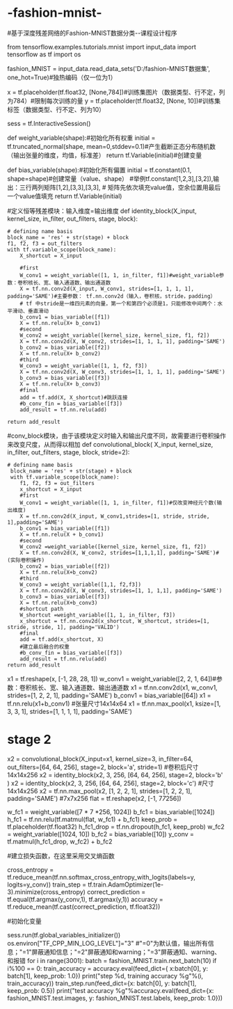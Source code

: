 # -fashion-mnist-
#基于深度残差网络的Fashion-MNIST数据分类--课程设计程序

from tensorflow.examples.tutorials.mnist import input_data
import tensorflow as tf
import os

fashion_MNIST = input_data.read_data_sets('D:/fashion-MNIST数据集', one_hot=True)#独热编码（仅一位为1）

x = tf.placeholder(tf.float32, [None,784])#训练集图片（数据类型、行不定，列为784）#限制每次训练的量
y = tf.placeholder(tf.float32, [None, 10])#训练集标签（数据类型、行不定、列为10）

sess = tf.InteractiveSession()

def weight_variable(shape):#初始化所有权重
    initial = tf.truncated_normal(shape, mean=0,stddev=0.1)#产生截断正态分布随机数（输出张量的维度，均值，标准差）
    return tf.Variable(initial)#创建变量

def bias_variable(shape):#初始化所有偏置
    initial = tf.constant(0.1, shape=shape)#创建常量（value、shape） #举例tf.constant[1,2,3],[3,2]),输出：三行两列矩阵[1,2],[3,3],[3,3],
    # 矩阵先依次填充value值，空余位置用最后一个value值填充
    return tf.Variable(initial)

#定义恒等残差模块：输入维度=输出维度
def identity_block(X_input, kernel_size, in_filter, out_filters, stage, block):

    # defining name basis
    block_name = 'res' + str(stage) + block
    f1, f2, f3 = out_filters
    with tf.variable_scope(block_name):
        X_shortcut = X_input

        #first
        W_conv1 = weight_variable([1, 1, in_filter, f1])#weight_variable参数：卷积核长、宽、输入通道数、输出通道数
        X = tf.nn.conv2d(X_input, W_conv1, strides=[1, 1, 1, 1], padding='SAME')#主要参数： tf.nn.conv2d（输入，卷积核，stride，padding）
        # tf 中stride是一维四元素的向量，第一个和第四个必须是1，只能修改中间两个：水平滑动、垂直滑动
        b_conv1 = bias_variable([f1])
        X = tf.nn.relu(X+ b_conv1)
        #second
        W_conv2 = weight_variable([kernel_size, kernel_size, f1, f2])
        X = tf.nn.conv2d(X, W_conv2, strides=[1, 1, 1, 1], padding='SAME')
        b_conv2 = bias_variable([f2])
        X = tf.nn.relu(X+ b_conv2)
        #third
        W_conv3 = weight_variable([1, 1, f2, f3])
        X = tf.nn.conv2d(X, W_conv3, strides=[1, 1, 1, 1], padding='SAME')
        b_conv3 = bias_variable([f3])
        X = tf.nn.relu(X+ b_conv3)
        #final
        add = tf.add(X, X_shortcut)#跳跃连接
        #b_conv_fin = bias_variable([f3])
        add_result = tf.nn.relu(add)

    return add_result

#conv_block模块，由于该模块定义时输入和输出尺度不同，故需要进行卷积操作来改变尺度，从而得以相加
def convolutional_block( X_input, kernel_size, in_filter, out_filters, stage, block, stride=2):

    # defining name basis
     block_name = 'res' + str(stage) + block
     with tf.variable_scope(block_name):
        f1, f2, f3 = out_filters
        x_shortcut = X_input
        #first
        W_conv1 = weight_variable([1, 1, in_filter, f1])#仅改变神经元个数(输出维度)
        X = tf.nn.conv2d(X_input, W_conv1,strides=[1, stride, stride, 1],padding='SAME')
        b_conv1 = bias_variable([f1])
        X = tf.nn.relu(X + b_conv1)
        #second
        W_conv2 =weight_variable([kernel_size, kernel_size, f1, f2])
        X = tf.nn.conv2d(X, W_conv2, strides=[1,1,1,1], padding='SAME')#(实际卷积操作)
        b_conv2 = bias_variable([f2])
        X = tf.nn.relu(X+b_conv2)
        #third
        W_conv3 = weight_variable([1,1, f2,f3])
        X = tf.nn.conv2d(X, W_conv3, strides=[1, 1, 1,1], padding='SAME')
        b_conv3 = bias_variable([f3])
        X = tf.nn.relu(X+b_conv3)
        #shortcut path
        W_shortcut =weight_variable([1, 1, in_filter, f3])
        x_shortcut = tf.nn.conv2d(x_shortcut, W_shortcut, strides=[1, stride, stride, 1], padding='VALID')
        #final
        add = tf.add(x_shortcut, X)
        #建立最后融合的权重
        #b_conv_fin = bias_variable([f3])
        add_result = tf.nn.relu(add)
    return add_result

x1 = tf.reshape(x, [-1, 28, 28, 1])
w_conv1 = weight_variable([2, 2, 1, 64])#参数：卷积核长、宽、输入通道数、输出通道数
x1 = tf.nn.conv2d(x1, w_conv1, strides=[1, 2, 2, 1], padding='SAME')
b_conv1 = bias_variable([64])
x1 = tf.nn.relu(x1+b_conv1)
#张量尺寸14x14x64
x1 = tf.nn.max_pool(x1, ksize=[1, 3, 3, 1], strides=[1, 1, 1, 1], padding='SAME')

# stage 2
x2 = convolutional_block(X_input=x1, kernel_size=3, in_filter=64,  out_filters=[64, 64, 256], stage=2, block='a', stride=1)
#卷积后尺寸14x14x256
x2 = identity_block(x2, 3, 256, [64, 64, 256], stage=2, block='b' )
x2 = identity_block(x2, 3, 256, [64, 64, 256], stage=2, block='c')
#尺寸14x14x256
x2 = tf.nn.max_pool(x2, [1, 2, 2, 1], strides=[1, 2, 2, 1], padding='SAME')
#7x7x256
flat = tf.reshape(x2, [-1, 7*7*256])

w_fc1 = weight_variable([7 * 7 *256, 1024])
b_fc1 = bias_variable([1024])
h_fc1 = tf.nn.relu(tf.matmul(flat, w_fc1) + b_fc1)
keep_prob = tf.placeholder(tf.float32)
h_fc1_drop = tf.nn.dropout(h_fc1, keep_prob)
w_fc2 = weight_variable([1024, 10])
b_fc2 = bias_variable([10])
y_conv = tf.matmul(h_fc1_drop, w_fc2) + b_fc2

#建立损失函数，在这里采用交叉熵函数

cross_entropy = tf.reduce_mean(tf.nn.softmax_cross_entropy_with_logits(labels=y, logits=y_conv))
train_step = tf.train.AdamOptimizer(1e-3).minimize(cross_entropy)
correct_prediction = tf.equal(tf.argmax(y_conv,1), tf.argmax(y,1))
accuracy = tf.reduce_mean(tf.cast(correct_prediction, tf.float32))

#初始化变量

sess.run(tf.global_variables_initializer())
os.environ["TF_CPP_MIN_LOG_LEVEL"]="3" #"=0"为默认值，输出所有信息；"=1"屏蔽通知信息；"=2"屏蔽通知和warning；"=3"屏蔽通知、warning、和报错
for i in range(3001):
    batch = fashion_MNIST.train.next_batch(10)
    if i%100 == 0:
        train_accuracy = accuracy.eval(feed_dict={
            x:batch[0], y: batch[1], keep_prob: 1.0})
        print("step %d, training accuracy %g"%(i, train_accuracy))
    train_step.run(feed_dict={x: batch[0], y: batch[1], keep_prob: 0.5})
print("test accuracy %g"%accuracy.eval(feed_dict={x: fashion_MNIST.test.images, y: fashion_MNIST.test.labels, keep_prob: 1.0}))
